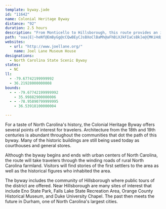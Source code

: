 ```yaml
---
template: byway.jade
id: "11642"
name: Colonial Heritage Byway
distance: "92"
duration: 2.5 hours
description: "From Monticello to Hillsborough, this route provides an impressive tour of 18th- and 19th-century history in North Carolina."
path: "oaa|E|~heNf@EmByGg@cCQwBEyCJsBXoClBaMh@aFhBiXJkFIaCsBk]e@{MKiHd@aSEy@gCgc@e@yKDcIhAqb@?uEKeBcAmGcAsDaM}Yi@_Ay@{@iB}@kDkAkAs@y@gAUg@_@}AMoA_@uTIyAOkA{@uC_I}Ni@qAYmAKyA?eAJy@cHt@oACiAYyAcAsQaPsByAiCy@gY}FoBqA_JiKoAqAwA{@gLeFsHsCmSmDoBm@gAq@sAkAwFgG{AiA}@]_CM}Bf@oAbAwKzJgCzAyA^aEL_j@e@mBUiBs@}O{LoBcA{a@}JcBm@mA}@s@aAyDoIu@y@m@]eASoAD_YrBeA}@eBuFkGwO_AkCUgAa@yCK_CNoJK}B_@yAwDeJiAqDU_BY{Ci@mI]{BuAcHy@wFi@KU_@yc@_cAmDgKqHkVwLk^}AaEyAyBiB_B_NgFsAq@yAeAuAmAcBuBmBkDiAgD{Nyk@m@aB_AeBsAaB_A}@uOiJiBaBoAiB_IqOuBkCwDgCmDsAcB}@kMeKkOyHcAm@yA}AcBoD}Jw\\gEaOmDcKsAeCyBaD}PaSoAuBeA_Dw@_D}FwXaAgDy@_CgTue@iBeCcCcBwEuBmK_EmB{@}CkCsBaCoAyBcDmJiVey@kJaZaBgD}MqNc@w@}[im@qA_Do@_DYaCAeADiMXc[SsIcHet@OkAm@kCsAcEi@iA{B}CkKsJ}@gAu@yAsL{[eA}ByFaKmEyFsByByJmIiGuE_@cC|Gom@HuCOwD_@oCaH}XsA_HgHml@OiAmAmC{@eAgBmAw\\sTiL}HeA_A_AqAu@{AkWcw@eAqCo@mAsAaBoNoNsAiA}Ag@oBYsA@c|@~FyA?w@Sg@YiAwAkJwYs@_Bu@iAiAkA{IuG{IkHu@sAy@uBY_B]yCkAoOc@aDe@yBmAqCgKcRy@aC_AyEqG{y@UwE^_E|CqR`AeE|B_GzF{FlGaExCwCbG{GnHcFbKsGjGwEbBaB^yBzHy\\JaCCeDcBcUa@yIU{BgCkc@_AmJmEcQ_@Gi@e@qB{CsLkPeFcG_B_B}EeGwBuDoE{GwD{GiB_EoAmB_P{Pi@sAUeAIgAYaZBgCIoAc@qB_AaB_AeAcCkA{LAyBWkFeCiDsCcDcDyBkB}CqAqGoB_Ak@iAsAsAeCkJcNiA{E_BkJy@oBcC}CsDqDcAc@mBg@mG_@iUyByBmAeKmIcCyAiW{ImCq@mEe@gFOeAQgAS}EsBsDeAmSkCiVoFaLqCcEoBeOuKgCsB_BkBqG{MiAyCYuAiBuRc@yBcIoS}@yAwHeIiC{BiCsAuEkAwQE}A_@}FuBaCyDyDaIyAaCcC}B{HiFuA_BmA_BmCuFsHmQsAyBcBgBi@a@uEwBkJ{CqE]_B?a[~AsDJmCGiBQaCk@iIaCkIgG}HmHwYm^}BcCmAu@uBq@_QsCqCuAyFyDcCsAwEeBcBsAwHsIoCuEaBiBkOwH_DgCwEcGwCiB_C_As@k@o@{@yCeGkCaOa@aAw@eAi@a@mI_EaJ{FcHeC}BgDo@k@yCsAy@gBw@_E[y@c@_@i@SiASwHs@lA{OnBoTj@qCp@uB~@gCxA_DxAsB|AeBlI{G|AaCnAwCj@_AhBaBnLuI|EsCfK_CrAm@`BsBvGoL~@}BT_ADgBAgAqAiM?}BReDx@oJxA{D|ByDbFaFzKyH`OsCvQyCdV{CpSsFdDaAfBy@jJcDfFaC~BuAfCyBpB_D|@{Bt@qDx@{JbCse@hJmeAvLxAlEbGfBdE|HbTlHhRvHnMpD`HrFfJ`EfNt@dAbE|BhEdBlDp@pDXpFRhBPhBj@~@f@lBl@xQdIp@n@pAjBzMjb@rDhKZd@zCrBhg@tSxEzCfCxBtMnP`HbLtAjCnBzC`CrBjJg@pKaQvMoX~HaGlFu@fIObLyAhITbWvKvFfA`Pl@zBVjF~A`IdHbInItFdCnMOpLtDhC~AvHlGdOdGlCr@nE~CdC|CrIfRdf@pYtBjClA`H?nD{BpV?vC`@rFlCdExFvC|QnDpIdElGnJbJ|FrKlChKPbI_AhDCrI~AtMvHnHlGtIvH`Fj@vT}Ffk@L~MDrUnD|b@p@tEhBdWxOhH|Bv[rDr]lAlRzBnE~ApFdElIpKbOhPvHzDlJpFrRtY`IhFzT_f@p^yx@zHsPnCwG|BqDfCiDzCwCvDaChEeBjEy@|w@oJhEw@xOiGrIyDtHkC~A_@~ASrBElRD`G[~B_@~LyDhe@gQr[}KzEmBdCkB|AaBxAcCbUoe@|CyDrDyBrs@cRh\\eInPuE~ZuHdTeDpC?vD\\nUbDr@BxAMxAw@vDqA|YuIfGuAng@kJdG{Bte@uTlBgA|BgCt@eBdm@wiB`_@ohAhAyDpGoQrEoJvDwErC{CnBeB|FuDvF_Cpi@aQ~Bm@neAcP|GmApJyD`V_L~PgHxw@oGbBYn@StKyFf_@{S~IsEnEiBpGeArj@oGrMkBzIaBde@eKpIaC|XgJhKsC~qCct@HwQx@qKC{C\\gIC_He@{AsCaFkI{Pe@mAyB{IG_BVqRYqF?aB^eFS{AiC{HKk@IoYP{@xOvLnMfMrB~AlC~@jNlDn@JrCKbd@sCf[mA~@tETj@vBzDvF`LbAdCxCzIlH~\\fA~AjAdA|E`D\\?NhRvHMhBJxBQfDCxHNRwBb@_BhBiCtMaPx@sAh@eBHeA~Bon@TuCbPao@rBaJtb@gtC`FmTDm@r@_C``@abBhAiEpEeNjPec@~Oqa@fDmEhUqWlBgCn@}@hDcGbAyBrAsDxA_GtSybBn@_GVaE`n@zBpAAzAYnAk@lHeF|AaB~@kBbCwIbAgBj@u@|@y@bScLxAsA~@_BbEcMrDyGt@gBp@qBx@uDp@mBfAkBvHaJxAmCt@mBjF{Qt@eBh@{@rHsIlBsAlC_AlFmAhBy@pMgHbCwBVAD_@Zm@dFeG`A{Bv@_E"
websites: 
  - url: "http://www.joellane.org/"
    name: Joel Lane Museum House
designations: 
  - North Carolina State Scenic Byway
states: 
  - NC
ll: 
  - -79.67742199999992
  - 36.21928000000008
bounds: 
  - - -79.67742199999992
    - 35.99882900000006
  - - -78.95890799999995
    - 36.53918100000004

---
```


For a taste of North Carolina's history, the Colonial Heritage Byway offers several points of interest for travelers. Architecture from the 18th and 19th centuries is abundant throughout the communities that dot the path of this byway. Many of the historic buildings are still being used today as courthouses and general stores.

Although the byway begins and ends with urban centers of North Carolina, the route will take travelers through the winding roads of rural North Carolina farmland. Visitors will find stories of the first settlers to the area as well as the historical figures who inhabited the area.

The byway includes the community of Hillsborough where public tours of the district are offered. Near Hillsborough are many sites of interest that include Eno State Park, Falls Lake State Recreation Area, Orange County Historical Museum, and Duke University Chapel. The past then meets the future in Durham, one of North Carolina's largest cities.
